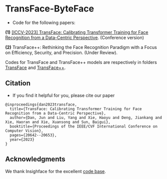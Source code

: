 # TransFace-ByteFace
* Code for the following papers:

**(1)** [[ICCV-2023] TransFace: Calibrating Transformer Training for Face Recognition from a Data-Centric Perspective](https://openaccess.thecvf.com/content/ICCV2023/html/Dan_TransFace_Calibrating_Transformer_Training_for_Face_Recognition_from_a_Data-Centric_ICCV_2023_paper.html). (Conference version)

**(2)** TransFace++: Rethinking the Face Recognition Paradigm with a Focus on Efficiency, Security, and Precision. (Under Review).

Codes for TransFace and TransFace++ models are respectively in folders [TransFace](https://github.com/DanJun6737/TransFace_pp/tree/main/TransFace) and [TransFace++](https://github.com/DanJun6737/TransFace_pp/tree/main/TransFace%2B%2B).

## Citation
* If you find it helpful for you, please cite our paper
```
@inproceedings{dan2023transface,
  title={TransFace: Calibrating Transformer Training for Face Recognition from a Data-Centric Perspective},
  author={Dan, Jun and Liu, Yang and Xie, Haoyu and Deng, Jiankang and Xie, Haoran and Xie, Xuansong and Sun, Baigui},
  booktitle={Proceedings of the IEEE/CVF International Conference on Computer Vision},
  pages={20642--20653},
  year={2023}
}
```

## Acknowledgments
We thank Insighface for the excellent [code base](https://github.com/deepinsight/insightface/tree/master/recognition/arcface_torch).
